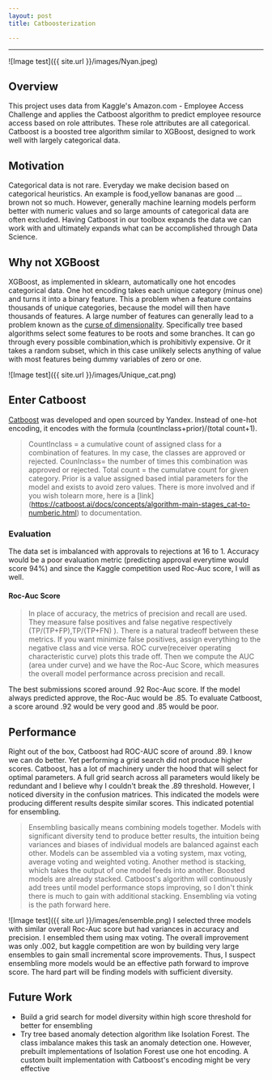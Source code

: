 ```yaml
---
layout: post
title: Catboosterization

---
```

***
![Image test]({{ site.url }}/images/Nyan.jpeg)
## Overview
This project uses data from Kaggle's Amazon.com - Employee Access Challenge and applies the Catboost algorithm to predict employee resource access based on role attributes. These role attributes are all categorical. Catboost is a boosted tree algorithm similar to XGBoost, designed to work well with largely categorical data.

## Motivation
Categorical data is not rare. Everyday we make decision based on categorical heuristics. An example is food,yellow bananas are good ... brown not so much. However, generally machine learning models perform better with numeric values and so large amounts of categorical data are often excluded. Having Catboost in our toolbox expands the data we can work with and ultimately expands what can be accomplished through Data Science. 


## Why not XGBoost
XGBoost, as implemented in sklearn, automatically one hot encodes categorical data. One hot encoding takes each unique category (minus one) and turns it into a binary feature. This a problem when a feature contains thousands of unique categories, because the model will then have thousands of features. A large number of features can generally lead to a problem known as the [curse of dimensionality](https://en.wikipedia.org/wiki/Curse_of_dimensionality). Specifically tree based algorithms select some features to be roots and some branches. It can go through every possible combination,which is prohibitivly expensive. Or it takes a random subset, which in this case unlikely selects anything of value with most features being dummy variables of zero or one.

![Image test]({{ site.url }}/images/Unique_cat.png)


## Enter Catboost
[Catboost](https://catboost.ai) was developed and open sourced by Yandex. Instead of one-hot encoding, it encodes with the formula (countInclass+prior)/(total count+1).

> CountInclass = a cumulative count of assigned class for a combination of features. In my case, the classes are approved or rejected. CounInclass= the number of times this combination was approved or rejected. Total count = the cumulatve count for given category. Prior is a value assigned based intial parameters for the model and exists to avoid zero values. There is more involved and if you wish tolearn more, here is a [link] (https://catboost.ai/docs/concepts/algorithm-main-stages_cat-to-numberic.html) to documentation.


### Evaluation
The data set is imbalanced with approvals to rejections at 16 to 1. Accuracy would be a poor evaluation metric (predicting approval everytime would score 94%) and since the Kaggle competition used Roc-Auc score, I will as well. 
#### Roc-Auc Score
> In place of accuracy, the metrics of precision and recall are used. They measure false positives and false negative respectively (TP/(TP+FP),TP/(TP+FN) ). There is a natural tradeoff between these metrics. If you want minimize false positives, assign everything to the negative class and vice versa. ROC curve(receiver operating characteristic curve) plots this trade off. Then we compute the AUC (area under curve) and we have the Roc-Auc Score, which measures the overall model performance across precision and recall.

The best submissions scored around .92 Roc-Auc score. If the model always predicted approve, the Roc-Auc would be .85. To evaluate Catboost, a score around .92 would be very good and .85 would be poor.



## Performance
Right out of the box, Catboost had ROC-AUC score of around .89. I know we can do better. Yet performing a grid search did not produce higher scores. Catboost, has a lot of machinery under the hood that will select for optimal parameters. A full grid search across all parameters would likely be redundant and I believe why I couldn't break the .89 threshold. However, I noticed diversity in the confusion matrices. This indicated the models were producing different results despite similar scores. This indicated potential for ensembling.

>Ensembling basically means combining models together. Models with significant diversity tend to produce better results, the intuition being variances and biases of individual models are balanced against each other. Models can be assembled via a voting system, max voting, average voting and weighted voting.  Another method is stacking, which takes the output of one model feeds into another. Boosted models are already stacked. Catboost's algorithm will continuously add trees until model performance stops improving, so I don't think there is much to gain with additional stacking. Ensembling via voting is the path forward here.

![Image test]({{ site.url }}/images/ensemble.png)
I selected three models with similar overall Roc-Auc score but had variances in accuracy and precision. I ensembled them using max voting. The overall improvement was only .002, but kaggle competition are won by building very large ensembles to gain small incremental score improvements. Thus, I suspect ensembling more models would be an effective path forward to improve score. The hard part will be finding models with sufficient diversity.




## Future Work
* Build a grid search for model diversity within high score threshold for better for ensembling
* Try tree based anomaly detection algorithm like Isolation Forest. The class imbalance makes this task an anomaly detection one. However, prebuilt implementations of Isolation Forest use one hot encoding. A custom built implementation with Catboost's encoding might be very effective
